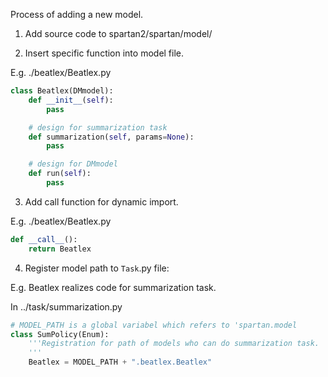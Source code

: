 Process of adding a new model.

1. Add source code to spartan2/spartan/model/

2. Insert specific function into model file.

E.g. ./beatlex/Beatlex.py

``` python
class Beatlex(DMmodel):
    def __init__(self):
        pass

    # design for summarization task
    def summarization(self, params=None):
        pass

    # design for DMmodel
    def run(self):
        pass
```

3. Add call function for dynamic import.

E.g. ./beatlex/Beatlex.py

```python
def __call__():
    return Beatlex
```

4. Register model path to `Task`.py file:

E.g. Beatlex realizes code for summarization task.

In ../task/summarization.py

```python
# MODEL_PATH is a global variabel which refers to 'spartan.model
class SumPolicy(Enum):
    '''Registration for path of models who can do summarization task.
    '''
    Beatlex = MODEL_PATH + ".beatlex.Beatlex"
```
